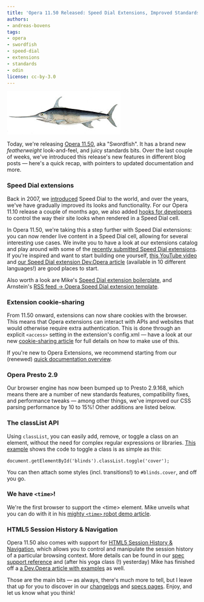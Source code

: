 ```yaml
---
title: 'Opera 11.50 Released: Speed Dial Extensions, Improved Standards Support, and More'
authors:
- andreas-bovens
tags:
- opera
- swordfish
- speed-dial
- extensions
- standards
- odin
license: cc-by-3.0
---
```


<span class='imgright'><img alt='' src='/blog/opera-11-50-released-speed-dial-extensions-improved-standards-support/300px-Xiphias_gladius2.jpg' /></span>
<p>Today, we&#39;re releasing <a href="http://www.opera.com/browser/">Opera 11.50</a>, aka &quot;Swordfish&quot;. It has a brand new <em>featherweight</em> look-and-feel, and juicy standards bits. Over the last couple of weeks, we&#39;ve introduced this release&#39;s new features in different blog posts — here&#39;s a quick recap, with pointers to updated documentation and more.</p>
<h3>Speed Dial extensions</h3>
<p>Back in 2007, we <a href="http://www.opera.com/docs/changelogs/windows/920/">introduced</a> Speed Dial to the world, and over the years, we&#39;ve have gradually improved its looks and functionality. For our Opera 11.10 release a couple of months ago, we also added <a href="http://dev.opera.com/articles/view/opera-speed-dial-enhancements/">hooks for developers</a> to control the way their site looks when rendered in a Speed Dial cell.</p>
<p>In Opera 11.50, we&#39;re taking this a step further with Speed Dial extensions: you can now render live content in a Speed Dial cell, allowing for several interesting use cases. We invite you to have a look at our extensions catalog and play around with some of the <a href="https://addons.opera.com/addons/extensions/?tag=speeddial&amp;amp;order=popular&amp;amp;language=any">recently submitted Speed Dial extensions</a>. If you&#39;re inspired and want to start building one yourself, <a href="http://www.youtube.com/watch?v=H5uNupSR6yw">this YouTube video</a> and <a href="http://dev.opera.com/articles/view/creating-opera-speed-dial-extensions/">our Speed Dial extension Dev.Opera article</a> (available in 10 different languages!) are good places to start.</p>
<p>Also worth a look are Mike&#39;s <a href="https://github.com/miketaylr/Speed-Dial-extension-boilerplate">Speed Dial extension boilerplate</a>, and Arnstein&#39;s <a href="http://my.opera.com/addons/blog/2011/06/21/turn-your-rss-into-a-live-opera-speed-dial-extension">RSS feed &#x2192; Opera Speed Dial extension template</a>.
<h3>Extension cookie-sharing</h3>
<p>From 11.50 onward, extensions can now share cookies with the browser. This means that Opera extensions can interact with APIs and websites that would otherwise require extra authentication. This is done through an explicit <code>&lt;access&gt;</code> setting in the extension&#39;s config.xml — have a look at our new <a href="http://dev.opera.com/articles/view/cookie-sharing-in-opera-extensions/">cookie-sharing article</a> for full details on how to make use of this.</p>
<p>If you&#39;re new to Opera Extensions, we recommend starting from our (renewed) <a href="http://dev.opera.com/articles/view/opera-extensions-quick-documentation-overview/">quick documentation overview</a>.</p>
<h3>Opera Presto 2.9</h3>
<p>Our browser engine has now been bumped up to Presto 2.9.168, which means there are a number of new standards features, compatibility fixes, and performance tweaks — among other things, we&#39;ve improved our CSS parsing performance by 10 to 15%! Other additions are listed below.</p>
<h3>The classList API</h3>
<p>Using <code>classList</code>, you can easily add, remove, or toggle a class on an element, without the need for complex regular expressions or libraries. <a href="http://people.opera.com/andreasb/demos/html5-classlist/">This example</a> shows the code to toggle a class is as simple as this:</p>
<pre><code>document.getElementById(&#39;blinds&#39;).classList.toggle(&#39;cover&#39;);</code></pre>
<p>You can then attach some styles (incl. transitions!) to <code>#blinds.cover</code>, and off you go.</p>
<h3>We have <code>&lt;time&gt;</code>!</h3>
<p>We&#39;re the first browser to support the &lt;time&gt; element. Mike unveils what you can do with it in his <a href="http://my.opera.com/ODIN/blog/2011/05/31/dom-scripting-and-the-time-element">mighty <code>&lt;time&gt;</code> robot demo article</a>.</p>
<h3>HTML5 Session History &amp; Navigation</h3>
<p>Opera 11.50 also comes with support for <a href="http://dev.w3.org/html5/spec/history.html#history">HTML5 Session History &amp; Navigation</a>, which allows you to control and manipulate the session history of a particular browsing context. More details can be found in our <a href="http://www.opera.com/docs/specs/presto28/sessionhistorynav/">spec support reference</a> and (after his yoga class (!) yesterday) Mike has finished off a <a href="http://dev.opera.com/articles/view/introducing-the-html5-history-api/">a Dev.Opera article with examples</a> as well.</p>
<p>Those are the main bits — as always, there&#39;s much more to tell, but I leave that up for you to discover in our <a href="http://www.opera.com/docs/changelogs/">changelogs</a> and <a href="http://www.opera.com/docs/specs/presto29/">specs pages</a>. Enjoy, and let us know what you think!</p></p>

